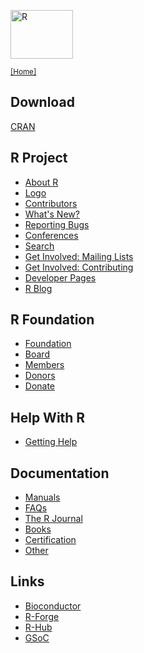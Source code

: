 <div class="row">
<div class="col-xs-6 col-sm-12">

<a href="/"><img src="/Rlogo.png" width="100" height="78" alt = "R" /></a>

<small>[[Home]](/)</small>

## Download

[CRAN](https://cran.r-project.org/mirrors.html)

## R Project

* [About R](/about.html)
* [Logo](/logo/)
* [Contributors](/contributors.html)
* [What's New?](/news.html)
* [Reporting Bugs](/bugs.html)
* [Conferences](/conferences/)
* [Search](/search.html)
* [Get Involved: Mailing Lists](/mail.html)
* [Get Involved: Contributing](https://contributor.r-project.org/)
* [Developer Pages](https://developer.R-project.org/)
* [R Blog](https://blog.r-project.org/)
</div>

<div class="col-xs-6 col-sm-12">

## R Foundation

* [Foundation](/foundation/)
* [Board](/foundation/board.html)
* [Members](/foundation/members.html)
* [Donors](/foundation/donors.html)
* [Donate](/foundation/donations.html)

## Help With R

* [Getting Help](/help.html)

## Documentation

* [Manuals](https://cran.r-project.org/manuals.html)
* [FAQs](https://cran.r-project.org/faqs.html)
* [The R Journal](https://journal.r-project.org)
* [Books](/doc/bib/R-books.html)
* [Certification](/certification.html)
* [Other](/other-docs.html)

## Links

* [Bioconductor](https://www.bioconductor.org)
* [R-Forge](https://r-forge.r-project.org/)
* [R-Hub](https://r-hub.github.io/rhub/)
* [GSoC](/gsoc.html)

</div>
</div>
